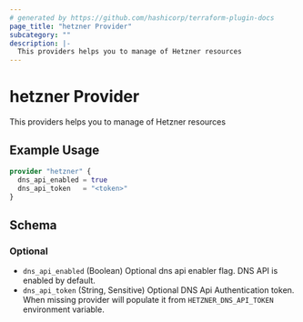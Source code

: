 ```yaml
---
# generated by https://github.com/hashicorp/terraform-plugin-docs
page_title: "hetzner Provider"
subcategory: ""
description: |-
  This providers helps you to manage of Hetzner resources
---
```


# hetzner Provider

This providers helps you to manage of Hetzner resources

## Example Usage

```terraform
provider "hetzner" {
  dns_api_enabled = true
  dns_api_token   = "<token>"
}
```

<!-- schema generated by tfplugindocs -->
## Schema

### Optional

- `dns_api_enabled` (Boolean) Optional dns api enabler flag. DNS API is enabled by default.
- `dns_api_token` (String, Sensitive) Optional DNS Api Authentication token. When missing provider will populate it from `HETZNER_DNS_API_TOKEN` environment variable.
